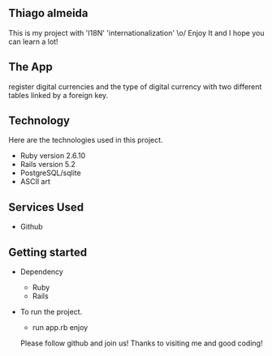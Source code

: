 ## Thiago almeida
This is my project with 'I18N' 'internationalization' \o/ 
Enjoy It and I hope you can learn a lot!


## The App

register digital currencies and the type of digital currency
with two different tables linked by a foreign key.

## Technology 

Here are the technologies used in this project.

* Ruby version  2.6.10
* Rails version 5.2
* PostgreSQL/sqlite
* ASCII art

## Services Used

* Github


## Getting started

* Dependency
  - Ruby  
  - Rails



  
* To run the project.
  - run app.rb enjoy


  Please follow github and join us!
  Thanks to visiting me and good coding!
